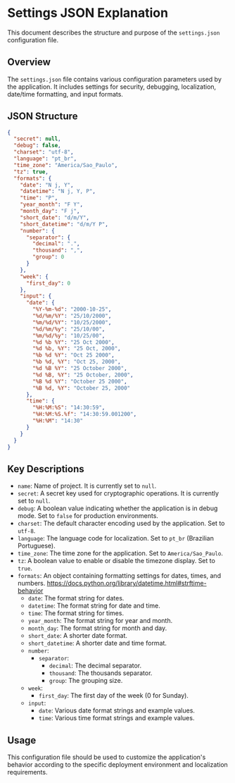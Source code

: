 # Settings JSON Explanation

This document describes the structure and purpose of the `settings.json` configuration file.

## Overview

The `settings.json` file contains various configuration parameters used by the application. It includes settings for security, debugging, localization, date/time formatting, and input formats.

## JSON Structure

```json
{
  "secret": null,
  "debug": false,
  "charset": "utf-8",
  "language": "pt_br",
  "time_zone": "America/Sao_Paulo",
  "tz": true,
  "formats": {
    "date": "N j, Y",
    "datetime": "N j, Y, P",
    "time": "P",
    "year_month": "F Y",
    "month_day": "F j",
    "short_date": "d/m/Y",
    "short_datetime": "d/m/Y P",
    "number": {
      "separator": {
        "decimal": ".",
        "thousand": ",",
        "group": 0
      }
    },
    "week": {
      "first_day": 0
    },
    "input": {
      "date": {
        "%Y-%m-%d": "2000-10-25",
        "%d/%m/%Y": "25/10/2000",
        "%m/%d/%Y": "10/25/2000",
        "%d/%m/%y": "25/10/00",
        "%m/%d/%y": "10/25/00",
        "%d %b %Y": "25 Oct 2000",
        "%d %b, %Y": "25 Oct, 2000",
        "%b %d %Y": "Oct 25 2000",
        "%b %d, %Y": "Oct 25, 2000",
        "%d %B %Y": "25 October 2000",
        "%d %B, %Y": "25 October, 2000",
        "%B %d %Y": "October 25 2000",
        "%B %d, %Y": "October 25, 2000"
      },
      "time": {
        "%H:%M:%S": "14:30:59",
        "%H:%M:%S.%f": "14:30:59.001200",
        "%H:%M": "14:30"
      }
    }
  }
}
```

## Key Descriptions

- `name`: Name of project. It is currently set to `null`.
- `secret`: A secret key used for cryptographic operations. It is currently set to `null`.
- `debug`: A boolean value indicating whether the application is in debug mode. Set to `false` for production environments.
- `charset`: The default character encoding used by the application. Set to `utf-8`.
- `language`: The language code for localization. Set to `pt_br` (Brazilian Portuguese).
- `time_zone`: The time zone for the application. Set to `America/Sao_Paulo`.
- `tz`: A boolean value to enable or disable the timezone display. Set to `true`.
- `formats`: An object containing formatting settings for dates, times, and numbers. <https://docs.python.org/library/datetime.html#strftime-behavior>
    - `date`: The format string for dates.
    - `datetime`: The format string for date and time.
    - `time`: The format string for times.
    - `year_month`: The format string for year and month.
    - `month_day`: The format string for month and day.
    - `short_date`: A shorter date format.
    - `short_datetime`: A shorter date and time format.
    - `number`:
      - `separator`:
        - `decimal`: The decimal separator.
        - `thousand`: The thousands separator.
        - `group`: The grouping size.
    - `week`:
      - `first_day`: The first day of the week (0 for Sunday).
    - `input`:
      - `date`: Various date format strings and example values.
      - `time`: Various time format strings and example values.

## Usage

This configuration file should be used to customize the application's behavior according to the specific deployment environment and localization requirements.
